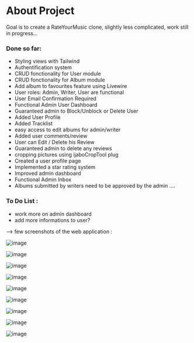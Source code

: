 # About Project
Goal is to create a RateYourMusic clone, slightly less complicated, work still in progress...

### Done so far:
- Styling views with Tailwind
- Authentification system
- CRUD fonctionality for User module
- CRUD fonctionality for Album module
- Add album to favourites feature using Livewire
- User roles: Admin, Writer, User are functional
- User Email Confirmation Required
- Functional Admin User Dashboard
- Guaranteed admin to Block/Unblock or Delete User
- Added User Profile
- Added Tracklist
- easy access to edit albums for admin/writer
- Added user comments/review
- User can Edit / Delete his Review 
- Guaranteed admin to delete any reviews
- cropping pictures using ijaboCropTool plug
- Created a user profile page
- Implemented a star rating system
- Improved admin dashboard
- Functional Admin Inbox
- Albums submitted by writers need to be approved by the admin
....


### To Do List : 
+ work more on admin dashboard
+ add more informations to user?

--> few screenshots of the web application :


![image](https://user-images.githubusercontent.com/99540220/186942140-8cda8fbb-b824-4613-830b-3e1cf6dca7e0.png)


![image](https://user-images.githubusercontent.com/99540220/183946318-f72aab02-c8c5-493a-8a47-4e204e6a5629.png)


![image](https://user-images.githubusercontent.com/99540220/185798675-d66371c9-82e1-4796-8510-69fca66edbf2.png)


![image](https://user-images.githubusercontent.com/99540220/186158692-4ae0bf8f-cb0e-4e60-ad3d-c546270508dc.png)


![image](https://user-images.githubusercontent.com/99540220/186443214-c38bf2d7-4568-4150-9db5-96f5bdf139b5.png)


![image](https://user-images.githubusercontent.com/99540220/186442148-77383a50-64a0-4e0e-a0db-596b5660e6ab.png)


![image](https://user-images.githubusercontent.com/99540220/186938913-357ff037-9e8a-4e02-957e-e458a997456b.png)


![image](https://user-images.githubusercontent.com/99540220/186941863-f5491ed5-e770-49de-a484-fe342ae2c89c.png)


![image](https://user-images.githubusercontent.com/99540220/187230472-6d7ee7e3-fbb5-499a-be5a-f148df7e020c.png)
